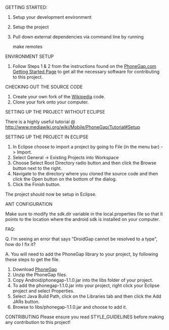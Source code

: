 GETTING STARTED:

1. Setup your development environment
2. Setup the project
3. Pull down external dependencies via command line by running

	make remotes


ENVIRONMENT SETUP

1. Follow Steps 1 & 2 from the instructions found on the <a href="http://www.phonegap.com/start" target="_blank">PhoneGap.com Getting Started Page</a> to get all the necessary software for contributing to this project.

CHECKING OUT THE SOURCE CODE

1. Create your own fork of the <a href="https://github.com/wikimedia/WikipediaMobile" target="_blank">Wikipedia</a> code.
2. Clone your fork onto your computer.
                            
SETTING UP THE PROJECT WITHOUT ECLIPSE

There is a highly useful tutorial @
http://www.mediawiki.org/wiki/Mobile/PhoneGap/Tutorial#Setup

SETTING UP THE PROJECT IN ECLIPSE

1. In Eclipse choose to import a project by going to File (in the menu bar) -> Import.
2. Select General -> Existing Projects into Workspace	
3. Choose Select Root Directory radio button and then click the Browse button next to the right. 
4. Navigate to the directory where you cloned the source code and then click the Open button on the bottom of the dialog.
5. Click the Finish button.

The project should now be setup in Eclipse.

ANT CONFIGURATION

Make sure to modify the sdk.dir variable in the local.properties file so that it points to the location where the android sdk is installed on your computer.

FAQ:
                    
Q. I'm seeing an error that says "DroidGap cannot be resolved to a type", how do I fix it?

A. You will need to add the PhoneGap library to your project, by following these steps to get the file.

1. Download <a href="https://github.com/phonegap/phonegap" target="_blank">PhoneGap</a>
2. Unzip the PhoneGap files.  
3. Copy Android/phonegap-1.1.0.jar into the libs folder of your project.
4. To add the phonegap-1.1.0.jar into your project, right click your Eclipse project and select Properties. 
5. Select Java Build Path, click on the Libraries tab and then click the Add JARs button.
6. Browse to libs/phonegap-1.1.0.jar and choose to add it.

CONTRIBUTING
Please ensure you read STYLE_GUIDELINES before making any contribution to this project!
